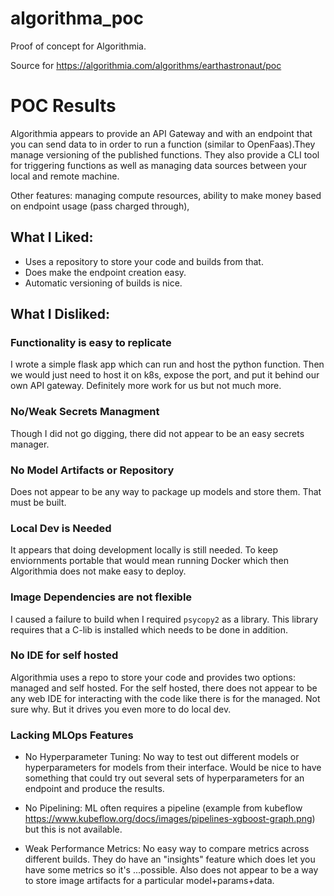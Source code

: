 # algorithma_poc

Proof of concept for Algorithmia.

Source for https://algorithmia.com/algorithms/earthastronaut/poc


# POC Results

Algorithmia appears to provide an API Gateway and with an endpoint that you can
send data to in order to run a function (similar to OpenFaas).They manage versioning
of the published functions. They also provide a CLI tool for triggering functions
as well as managing data sources between your local and remote machine. 

Other features: managing compute resources, ability to make money based on endpoint usage (pass charged through), 

## What I Liked:

* Uses a repository to store your code and builds from that.
* Does make the endpoint creation easy.
* Automatic versioning of builds is nice.

## What I Disliked:


### Functionality is easy to replicate

I wrote a simple flask app which can run and host the python function. Then we would
just need to host it on k8s, expose the port, and put it behind our own API gateway. 
Definitely more work for us but not much more. 

### No/Weak Secrets Managment

Though I did not go digging, there did not appear to be an easy secrets manager. 

### No Model Artifacts or Repository

Does not appear to be any way to package up models and store them. That must be built. 

### Local Dev is Needed

It appears that doing development locally is still needed. To keep enviornments portable
that would mean running Docker which then Algorithmia does not make easy to deploy. 

### Image Dependencies are not flexible

I caused a failure to build when I required `psycopy2` as a library. This library
requires that a C-lib is installed which needs to be done in addition. 

### No IDE for self hosted

Algorithmia uses a repo to store your code and provides two options: managed and self hosted.
For the self hosted, there does not appear to be any web IDE for interacting with the code
like there is for the managed. Not sure why. But it drives you even more to do local dev.

### Lacking MLOps Features

* No Hyperparameter Tuning: No way to test out different models or hyperparameters for models
from their interface. Would be nice to have something that could try out several
sets of hyperparameters for an endpoint and produce the results.

* No Pipelining: ML often requires a pipeline (example from kubeflow https://www.kubeflow.org/docs/images/pipelines-xgboost-graph.png) but this is not available.

* Weak Performance Metrics: No easy way to compare metrics across different builds. They 
do have an "insights" feature which does let you have some metrics so it's ...possible. 
Also does not appear to be a way to store image artifacts for a particular model+params+data.
